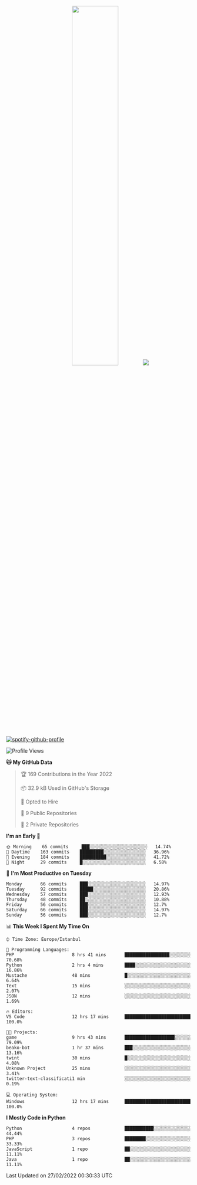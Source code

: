 <p align="center">
  <img height="50%" width="auto" src ="https://github-readme-stats.vercel.app/api/top-langs/?username=3nws&layout=compact&hide_border=true&theme=darcula&bg_color=00000000&langs_count=6&hide=jupyter%20notebook,tex,css,ejs,gherkin,mustache,shell">
  <img src ="https://github-readme-streak-stats.herokuapp.com?user=3nws&theme=darcula&hide_border=true&background=FFFFFF00">
  <br>
  <br>
</p>
  
[![spotify-github-profile](https://spotify-github-profile.vercel.app/api/view?uid=6ina68mkaqzvpogcq1v51dp37&cover_image=true&theme=novatorem&bar_color=ff0a0a&bar_color_cover=true)](https://spotify-github-profile.vercel.app/api/view?uid=6ina68mkaqzvpogcq1v51dp37&redirect=true)

<!--START_SECTION:waka-->
![Profile Views](http://img.shields.io/badge/Profile%20Views-10-blue)

**🐱 My GitHub Data** 

> 🏆 169 Contributions in the Year 2022
 > 
> 📦 32.9 kB Used in GitHub's Storage 
 > 
> 💼 Opted to Hire
 > 
> 📜 9 Public Repositories 
 > 
> 🔑 2 Private Repositories  
 > 
**I'm an Early 🐤** 

```text
🌞 Morning    65 commits     ███░░░░░░░░░░░░░░░░░░░░░░   14.74% 
🌆 Daytime    163 commits    █████████░░░░░░░░░░░░░░░░   36.96% 
🌃 Evening    184 commits    ██████████░░░░░░░░░░░░░░░   41.72% 
🌙 Night      29 commits     █░░░░░░░░░░░░░░░░░░░░░░░░   6.58%

```
📅 **I'm Most Productive on Tuesday** 

```text
Monday       66 commits     ███░░░░░░░░░░░░░░░░░░░░░░   14.97% 
Tuesday      92 commits     █████░░░░░░░░░░░░░░░░░░░░   20.86% 
Wednesday    57 commits     ███░░░░░░░░░░░░░░░░░░░░░░   12.93% 
Thursday     48 commits     ██░░░░░░░░░░░░░░░░░░░░░░░   10.88% 
Friday       56 commits     ███░░░░░░░░░░░░░░░░░░░░░░   12.7% 
Saturday     66 commits     ███░░░░░░░░░░░░░░░░░░░░░░   14.97% 
Sunday       56 commits     ███░░░░░░░░░░░░░░░░░░░░░░   12.7%

```


📊 **This Week I Spent My Time On** 

```text
⌚︎ Time Zone: Europe/Istanbul

💬 Programming Languages: 
PHP                      8 hrs 41 mins       █████████████████░░░░░░░░   70.68% 
Python                   2 hrs 4 mins        ████░░░░░░░░░░░░░░░░░░░░░   16.86% 
Mustache                 48 mins             █░░░░░░░░░░░░░░░░░░░░░░░░   6.64% 
Text                     15 mins             ░░░░░░░░░░░░░░░░░░░░░░░░░   2.07% 
JSON                     12 mins             ░░░░░░░░░░░░░░░░░░░░░░░░░   1.69%

🔥 Editors: 
VS Code                  12 hrs 17 mins      █████████████████████████   100.0%

🐱‍💻 Projects: 
game                     9 hrs 43 mins       ███████████████████░░░░░░   79.09% 
beako-bot                1 hr 37 mins        ███░░░░░░░░░░░░░░░░░░░░░░   13.16% 
twint                    30 mins             █░░░░░░░░░░░░░░░░░░░░░░░░   4.08% 
Unknown Project          25 mins             ░░░░░░░░░░░░░░░░░░░░░░░░░   3.41% 
twitter-text-classificati1 min               ░░░░░░░░░░░░░░░░░░░░░░░░░   0.19%

💻 Operating System: 
Windows                  12 hrs 17 mins      █████████████████████████   100.0%

```

**I Mostly Code in Python** 

```text
Python                   4 repos             ███████████░░░░░░░░░░░░░░   44.44% 
PHP                      3 repos             ████████░░░░░░░░░░░░░░░░░   33.33% 
JavaScript               1 repo              ██░░░░░░░░░░░░░░░░░░░░░░░   11.11% 
Java                     1 repo              ██░░░░░░░░░░░░░░░░░░░░░░░   11.11%

```



 Last Updated on 27/02/2022 00:30:33 UTC
<!--END_SECTION:waka-->

<!--
**3nws/3nws** is a ✨ _special_ ✨ repository because its `README.md` (this file) appears on your GitHub profile.

Here are some ideas to get you started:

- 🔭 I’m currently working on ...
- 🌱 I’m currently learning ...
- 👯 I’m looking to collaborate on ...
- 🤔 I’m looking for help with ...
- 💬 Ask me about ...
- 📫 How to reach me: ...
- 😄 Pronouns: ...
- ⚡ Fun fact: ...
-->
